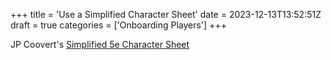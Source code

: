 +++
title = 'Use a Simplified Character Sheet'
date = 2023-12-13T13:52:51Z
draft = true
categories = ['Onboarding Players']
+++

JP Coovert's [Simplified 5e Character Sheet](https://www.patreon.com/posts/5e-character-62161831)
